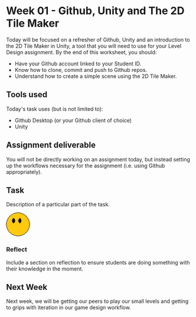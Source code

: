 # Week 01 - Github, Unity and The 2D Tile Maker
Today will be focused on a refresher of Github, Unity and an introduction to the 2D Tile Maker in Unity, a tool that you will need to use for your Level Design assignment. By the end of this worksheet, you should:

* Have your Github account linked to your Student ID.
* Know how to clone, commit and push to Github repos.
* Understand how to create a simple scene using the 2D Tile Maker.

## Tools used
Today's task uses (but is not limited to):

* Github Desktop (or your Github client of choice)
* Unity

## Assignment deliverable
You will not be directly working on an assignment today, but instead setting up the workflows necessary for the assignment (i.e. using Github appropriately).

## Task
Description of a particular part of the task.

![Image goes here!](images/sample.png)

### Reflect
Include a section on reflection to ensure students are doing something with their knowledge in the moment.

## Next Week
Next week, we will be getting our peers to play our small levels and getting to grips with iteration in our game design workflow.
